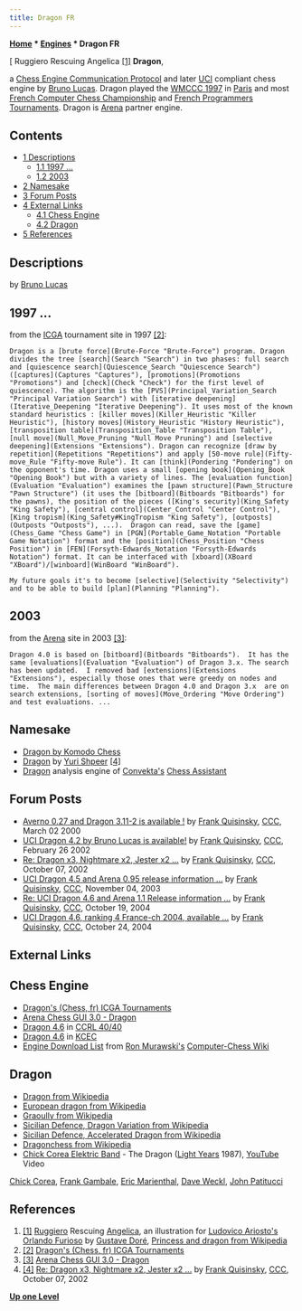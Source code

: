 ```yaml
---
title: Dragon FR
---
```

**[Home](Home "Home") * [Engines](Engines "Engines") * Dragon FR**

\[ Ruggiero Rescuing Angelica <a id="cite-note-1" href="#cite-ref-1">[1]</a>
**Dragon**,

a [Chess Engine Communication Protocol](Chess_Engine_Communication_Protocol "Chess Engine Communication Protocol") and later [UCI](UCI "UCI") compliant chess engine by [Bruno Lucas](Bruno_Lucas "Bruno Lucas"). Dragon played the [WMCCC 1997](WMCCC_1997 "WMCCC 1997") in [Paris](https://en.wikipedia.org/wiki/Paris) and most [French Computer Chess Championship](French_Computer_Chess_Championship "French Computer Chess Championship") and [French Programmers Tournaments](French_Programmers_Tournament "French Programmers Tournament"). Dragon is [Arena](Arena "Arena") partner engine.

## Contents

- [1 Descriptions](#descriptions)
  - [1.1 1997 ...](#1997-...)
  - [1.2 2003](#2003)
- [2 Namesake](#namesake)
- [3 Forum Posts](#forum-posts)
- [4 External Links](#external-links)
  - [4.1 Chess Engine](#chess-engine)
  - [4.2 Dragon](#dragon)
- [5 References](#references)

## Descriptions

by [Bruno Lucas](Bruno_Lucas "Bruno Lucas")

## 1997 ...

from the [ICGA](ICGA "ICGA") tournament site in 1997 <a id="cite-note-2" href="#cite-ref-2">[2]</a>:

```
Dragon is a [brute force](Brute-Force "Brute-Force") program. Dragon divides the tree [search](Search "Search") in two phases: full search and [quiescence search](Quiescence_Search "Quiescence Search") ([captures](Captures "Captures"), [promotions](Promotions "Promotions") and [check](Check "Check") for the first level of quiescence). The algorithm is the [PVS](Principal_Variation_Search "Principal Variation Search") with [iterative deepening](Iterative_Deepening "Iterative Deepening"). It uses most of the known standard heuristics : [killer moves](Killer_Heuristic "Killer Heuristic"), [history moves](History_Heuristic "History Heuristic"), [transposition table](Transposition_Table "Transposition Table"), [null move](Null_Move_Pruning "Null Move Pruning") and [selective deepening](Extensions "Extensions"). Dragon can recognize [draw by repetition](Repetitions "Repetitions") and apply [50-move rule](Fifty-move_Rule "Fifty-move Rule"). It can [think](Pondering "Pondering") on the opponent's time. Dragon uses a small [opening book](Opening_Book "Opening Book") but with a variety of lines. The [evaluation function](Evaluation "Evaluation") examines the [pawn structure](Pawn_Structure "Pawn Structure") (it uses the [bitboard](Bitboards "Bitboards") for the pawns), the position of the pieces ([King's security](King_Safety "King Safety"), [central control](Center_Control "Center Control"), [King tropism](King_Safety#KingTropism "King Safety"), [outposts](Outposts "Outposts"), ...).  Dragon can read, save the [game](Chess_Game "Chess Game") in [PGN](Portable_Game_Notation "Portable Game Notation") format and the [position](Chess_Position "Chess Position") in [FEN](Forsyth-Edwards_Notation "Forsyth-Edwards Notation") format. It can be interfaced with [xboard](XBoard "XBoard")/[winboard](WinBoard "WinBoard").

My future goals it's to become [selective](Selectivity "Selectivity") and to be able to build [plan](Planning "Planning"). 

```

## 2003

from the [Arena](Arena "Arena") site in 2003 <a id="cite-note-3" href="#cite-ref-3">[3]</a>:

```
Dragon 4.0 is based on [bitboard](Bitboards "Bitboards").  It has the same [evaluations](Evaluation "Evaluation") of Dragon 3.x. The search has been updated.  I removed bad [extensions](Extensions "Extensions"), especially those ones that were greedy on nodes and time.  The main differences between Dragon 4.0 and Dragon 3.x  are on search extensions, [sorting of moves](Move_Ordering "Move Ordering") and test evaluations. ... 

```

## Namesake

- [Dragon by Komodo Chess](Dragon_by_Komodo_Chess "Dragon by Komodo Chess")
- [Dragon](Dragon_RU "Dragon RU") by [Yuri Shpeer](Yuri_Shpeer "Yuri Shpeer") <a id="cite-note-4" href="#cite-ref-4">[4]</a>
- [Dragon](</Dragon_(Chess_Assistant)> "Dragon (Chess Assistant)") analysis engine of [Convekta's](ChessOK "ChessOK") [Chess Assistant](Chess_Assistant "Chess Assistant")

## Forum Posts

- [Averno 0.27 and Dragon 3.11-2 is available !](https://www.stmintz.com/ccc/index.php?id=99872) by [Frank Quisinsky](Frank_Quisinsky "Frank Quisinsky"), [CCC](CCC "CCC"), March 02 2000
- [UCI Dragon 4.2 by Bruno Lucas is available!](https://www.stmintz.com/ccc/index.php?id=215617) by [Frank Quisinsky](Frank_Quisinsky "Frank Quisinsky"), [CCC](CCC "CCC"), February 26 2002
- [Re: Dragon x3, Nightmare x2, Jester x2 ...](https://www.stmintz.com/ccc/index.php?id=256952) by [Frank Quisinsky](Frank_Quisinsky "Frank Quisinsky"), [CCC](CCC "CCC"), October 07, 2002
- [UCI Dragon 4.5 and Arena 0.95 release information ...](https://www.stmintz.com/ccc/index.php?id=325729) by [Frank Quisinsky](Frank_Quisinsky "Frank Quisinsky"), [CCC](CCC "CCC"), November 04, 2003
- [Re: UCI Dragon 4.6 and Arena 1.1 Release information ...](https://www.stmintz.com/ccc/index.php?id=392387) by [Frank Quisinsky](Frank_Quisinsky "Frank Quisinsky"), [CCC](CCC "CCC"), October 19, 2004
- [UCI Dragon 4.6, ranking 4 France-ch 2004, available ...](https://www.stmintz.com/ccc/index.php?id=393042) by [Frank Quisinsky](Frank_Quisinsky "Frank Quisinsky"), [CCC](CCC "CCC"), October 24, 2004

## External Links

## Chess Engine

- [Dragon's (Chess, fr) ICGA Tournaments](https://www.game-ai-forum.org/icga-tournaments/program.php?id=10)
- [Arena Chess GUI 3.0 - Dragon](http://www.playwitharena.com/?Partner_Chess_Engines:Dragon%26nbsp%3B)
- [Dragon 4.6](http://www.computerchess.org.uk/ccrl/4040/cgi/engine_details.cgi?print=Details&each_game=1&eng=Dragon%204.6) in [CCRL 40/40](CCRL "CCRL")
- [Dragon 4.6](http://kirill-kryukov.com/chess/kcec/cgi/engine_details.cgi?print=Details&each_game=1&eng=Dragon%204.6) in [KCEC](KCEC "KCEC")
- [Engine Download List](http://www.computer-chess.org/doku.php?id=computer_chess:wiki:download:engine_download_list) from [Ron Murawski's](Ron_Murawski "Ron Murawski") [Computer-Chess Wiki](http://computer-chess.org/doku.php?id=home)

## Dragon

- [Dragon from Wikipedia](https://en.wikipedia.org/wiki/Dragon)
- [European dragon from Wikipedia](https://en.wikipedia.org/wiki/European_dragon)
- [Graoully from Wikipedia](https://en.wikipedia.org/wiki/Graoully)
- [Sicilian Defence, Dragon Variation from Wikipedia](https://en.wikipedia.org/wiki/Sicilian_Defence,_Dragon_Variation)
- [Sicilian Defence, Accelerated Dragon from Wikipedia](https://en.wikipedia.org/wiki/Sicilian_Defence,_Accelerated_Dragon)
- [Dragonchess from Wikipedia](https://en.wikipedia.org/wiki/Dragonchess)
- [Chick Corea Elektric Band](https://en.wikipedia.org/wiki/Chick_Corea_Elektric_Band) - The Dragon ([Light Years](<https://en.wikipedia.org/wiki/Light_Years_(Chick_Corea_album)>) 1987), [YouTube](https://en.wikipedia.org/wiki/YouTube) Video

[Chick Corea](Category:Chick_Corea "Category:Chick Corea"), [Frank Gambale](https://en.wikipedia.org/wiki/Frank_Gambale), [Eric Marienthal](https://en.wikipedia.org/wiki/Eric_Marienthal), [Dave Weckl](Category:Dave_Weckl "Category:Dave Weckl"), [John Patitucci](Category:John_Patitucci "Category:John Patitucci")

## References

1. <a id="cite-ref-1" href="#cite-note-1">[1]</a> [Ruggiero](https://en.wikipedia.org/wiki/Ruggiero_%28character%29) Rescuing [Angelica](https://en.wikipedia.org/wiki/Angelica_%28character%29), an illustration for [Ludovico Ariosto's](https://en.wikipedia.org/wiki/Ludovico_Ariosto) [Orlando Furioso](https://en.wikipedia.org/wiki/Orlando_Furioso) by [Gustave Doré](Category:Gustave_Dor%C3%A9 "Category:Gustave Doré"), [Princess and dragon from Wikipedia](https://en.wikipedia.org/wiki/Princess_and_dragon)
1. <a id="cite-ref-2" href="#cite-note-2">[2]</a> [Dragon's (Chess, fr) ICGA Tournaments](https://www.game-ai-forum.org/icga-tournaments/program.php?id=10)
1. <a id="cite-ref-3" href="#cite-note-3">[3]</a> [Arena Chess GUI 3.0 - Dragon](http://www.playwitharena.com/?Partner_Chess_Engines:Dragon%26nbsp%3B)
1. <a id="cite-ref-4" href="#cite-note-4">[4]</a> [Re: Dragon x3, Nightmare x2, Jester x2 ...](https://www.stmintz.com/ccc/index.php?id=256952) by [Frank Quisinsky](Frank_Quisinsky "Frank Quisinsky"), [CCC](CCC "CCC"), October 07, 2002

**[Up one Level](Engines "Engines")**

